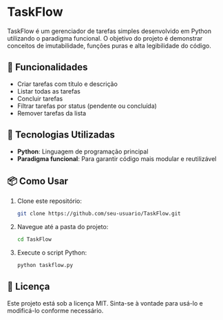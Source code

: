 # TaskFlow

TaskFlow é um gerenciador de tarefas simples desenvolvido em Python utilizando o paradigma funcional. O objetivo do projeto é demonstrar conceitos de imutabilidade, funções puras e alta legibilidade do código.

## 📌 Funcionalidades
- Criar tarefas com título e descrição
- Listar todas as tarefas
- Concluir tarefas
- Filtrar tarefas por status (pendente ou concluída)
- Remover tarefas da lista

## 🚀 Tecnologias Utilizadas
- **Python**: Linguagem de programação principal
- **Paradigma funcional**: Para garantir código mais modular e reutilizável

## 📦 Como Usar
1. Clone este repositório:
   ```sh
   git clone https://github.com/seu-usuario/TaskFlow.git
   ```
2. Navegue até a pasta do projeto:
   ```sh
   cd TaskFlow
   ```
3. Execute o script Python:
   ```sh
   python taskflow.py
   ```

## 📄 Licença
Este projeto está sob a licença MIT. Sinta-se à vontade para usá-lo e modificá-lo conforme necessário.